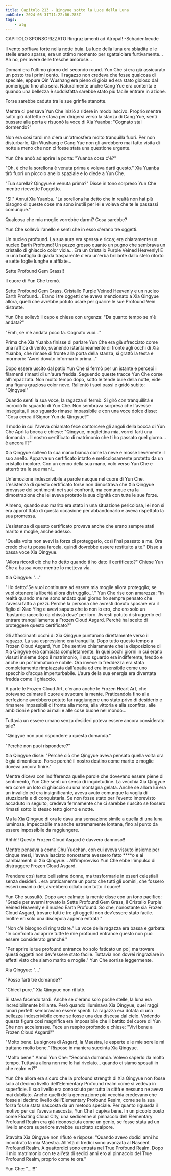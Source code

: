 ```yaml
---
title: Capitolo 213 - Qingyue sotto la Luce della Luna
pubDate: 2024-05-31T11:22:06.283Z
tags:
    - atg
---
```





CAPITOLO SPONSORIZZATO Ringraziamenti ad Atropal!
-Schadenfreude


Il vento soffiava forte nella notte buia. La luce della luna era sbiadita e le stelle erano sparse; era un ottimo momento per sgattaiolare furtivamente... Ah no, per avere delle tresche amorose...


Domani era l'ultimo giorno del secondo round. Yun Che si era già assicurato un posto tra i primi cento. Il ragazzo non credeva che fosse qualcosa di speciale, eppure Qin Wushang era pieno di gioia ed era stato gioioso dal pomeriggio fino alla sera. Naturalmente anche Cang Yue era contenta e quando una bellezza è soddisfatta sarebbe stato più facile entrare in azione.


Forse sarebbe caduta tra le sue grinfie stanotte.


Mentre ci pensava Yun Che iniziò a ridere in modo lascivo. Proprio mentre saltò giù dal letto e stava per dirigersi verso la stanza di Cang Yue, sentì bussare alla porta e risuonò la voce di Xia Yuanba: "Cognato stai dormendo?"


Non era così tardi ma c'era un'atmosfera molto tranquilla fuori. Per non disturbarlo, Qin Wushang e Cang Yue non gli avrebbero mai fatto visita di notte a meno che non ci fosse stata una questione urgente.


Yun Che andò ad aprire la porta: "Yuanba cosa c'è?"


"Oh, è che la sorellona è venuta prima e voleva darti questo." Xia Yuanba tirò fuori un piccolo anello spaziale e lo diede a Yun Che.


"Tua sorella? Qingyue è venuta prima?" Disse in tono sorpreso Yun Che mentre ricevette l'oggetto.


"Sì." Annuì Xia Yuanba. "La sorellona ha detto che in realtà non hai più bisogno di queste cose ma sono inutili per lei e voleva che te le passassi comunque."


Qualcosa che mia moglie vorrebbe darmi? Cosa sarebbe?


Yun Che sollevò l'anello e sentì che in esso c'erano tre oggetti.


Un nucleo profound. La sua aura era spessa e ricca; era chiaramente un nucleo Earth Profound! Un pezzo grosso quanto un pugno che sembrava un cristallo di ghiaccio color viola... Era un Cristallo Purple Veined Heavenly! E in una bottiglia di giada trasparente c'era un'erba brillante dallo stelo ritorto e sette foglie lunghe e affilate...


Sette Profound Gem Grass!!


Il cuore di Yun Che tremò.


Sette Profound Gem Grass, Cristallo Purple Veined Heavenly e un nucleo Earth Profound... Erano i tre oggetti che aveva menzionato a Xia Qingyue allora, quelli che avrebbe potuto usare per guarire le sue Profound Vein distrutte.


Yun Che sollevò il capo e chiese con urgenza: "Da quanto tempo se n'è andata?"


"Emh, se n'è andata poco fa. Cognato vuoi..."


Prima che Xia Yuanba finisse di parlare Yun Che era già sfrecciato come una raffica di vento, svanendo istantaneamente di fronte agli occhi di Xia Yuanba, che rimase di fronte alla porta della stanza, si grattò la testa e mormorò: "Avrei dovuto informarlo prima..."


Dopo essere uscito dal patio Yun Che si fermò per un istante e percepì i filamenti rimasti di un'aura fredda. Seguendo queste tracce Yun Che corse all'impazzata. Non molto tempo dopo, sotto le tende buie della notte, vide una figura graziosa color neve. Rallentò i suoi passi e gridò subito: "Qingyue!"


Quando sentì la sua voce, la ragazza si fermò. Si girò con tranquillità e incrociò lo sguardo di Yun Che. Non sembrava sorpresa che l'avesse inseguita, il suo sguardo rimase impassibile e con una voce dolce disse: "Cosa cerca il Signor Yun da Qingyue?"


Il modo in cui l'aveva chiamato fece contorcere gli angoli della bocca di Yun Che Aprì la bocca e chiese: "Qingyue, mogliettina mia, vorrei farti una domanda... Il nostro certificato di matrimonio che ti ho passato quel giorno... è ancora lì?"


Xia Qingyue sollevò la sua mano bianca come la neve e mosse lievemente il suo anello. Apparve un certificato intatto e meticolosamente protetto da un cristallo incolore. Con un cenno della sua mano, volò verso Yun Che e atterrò tra le sue mani...


Un'emozione indescrivibile a parole nacque nel cuore di Yun Che. L'esistenza di questo certificato forse non dimostrava che Xia Qingyue provasse dei sentimenti nei suoi confronti, ma comunque era la dimostrazione che lei aveva protetto la sua dignità con tutte le sue forze.


Almeno, quando suo marito era stato in una situazione pericolosa, lei non si era approfittata di questa occasione per abbandonarlo e aveva rispettato la sua promessa.


L'esistenza di questo certificato provava anche che erano sempre stati marito e moglie, anche adesso.


"Quella volta non avevi la forza di proteggerlo, così l'hai passato a me. Ora credo che tu possa farcela, quindi dovrebbe essere restituito a te." Disse a bassa voce Xia Qingyue.


"Allora ricordi ciò che ho detto quando ti ho dato il certificato?" Chiese Yun Che a bassa voce mentre lo metteva via.


Xia Qingyue: "..."


"Ho detto:'Se vuoi continuare ad essere mia moglie allora proteggilo; se vuoi ottenere la libertà allora distruggilo...'." Yun Che rise con amarezza: "In realtà quando me ne sono andato quel giorno ho sempre pensato che l'avessi fatto a pezzi. 
Perché la persona che avresti dovuto sposare era il figlio di Xiao Ying e avevi saputo che io non lo ero, che ero solo un 'bastardo raccolto da chissà dove' per loro. 
Avresti potuto distruggerlo ed entrare tranquillamente a Frozen Cloud Asgard. Perché hai scelto di proteggere questo certificato?"


Gli affascinanti occhi di Xia Qingyue puntarono direttamente verso il ragazzo. La sua espressione era tranquilla. Dopo tutto questo tempo a Frozen Cloud Asgard, Yun Che sentiva chiaramente che la disposizione di Xia Qingyue era cambiata completamente. In quei pochi giorni in cui erano vissuti insieme dopo il matrimonio, il suo sguardo era indifferente, freddo e anche un po' immaturo e nobile. Ora invece la freddezza era stata completamente rimpiazzata dall'apatia ed era insensibile come uno specchio d'acqua imperturbabile.
L'aura della sua energia era diventata fredda come il ghiaccio.


A parte le Frozen Cloud Art, c'erano anche le Frozen Heart Art, che potevano calmare il cuore e svuotare la mente. Praticandola fino alla perfezione avrebbero potuto far raggiungere uno stato privo di desiderio e rimanere impassibili di fronte alla morte, alla vittoria e alla sconfitta, alle ambizioni e perfino ai mali e alle cose buone nel mondo...


Tuttavia un essere umano senza desideri poteva essere ancora considerato tale?


"Qingyue non può rispondere a questa domanda."


"Perché non puoi rispondere?"


Xia Qingyue disse: "Perché ciò che Qingyue aveva pensato quella volta ora è già dimenticato.
Forse perché il nostro destino come marito e moglie doveva ancora finire."


Mentre diceva con indifferenza quelle parole che dovevano essere piene di sentimento, Yun Che sentì un senso di inquietudine. La vecchia Xia Qingyue era come un loto di ghiaccio su una montagna gelata. Anche se allora lui era un invalido ed era insignificante, aveva avuto comunque la voglia di stuzzicarla e di conquistarla. Se non fosse stato per l'evento imprevisto accaduto in seguito, credeva fermamente che ci sarebbe riuscito se fossero rimasti sotto lo stesso tetto giorno e notte.


Ma la Xia Qingyue di ora le dava una sensazione simile a quella di una luna luminosa, impeccabile ma anche estremamente lontana, fino al punto da essere impossibile da raggiungere.


Ahhh!! Questo Frozen Cloud Asgard è davvero dannoso!!


Mentre pensava a come Chu Yuechan, con cui aveva vissuto insieme per cinque mesi, l'aveva lasciato nonostante avessero fatto ****o e ai cambiamenti di Xia Qingyue... All'improvviso Yun Che ebbe l'impulso di distruggere Frozen Cloud Asgard.


Prendere così tante bellissime donne, ma trasformarle in esseri celestiali senza desideri... era praticamente un posto che tutti gli uomini, che fossero esseri umani o dei, avrebbero odiato con tutto il cuore!


Yun Che sussultò. Dopo aver calmato la mente disse con un tono pacifico: "Grazie per avermi trovato la Sette Profound Gem Grass, il Cristallo Purple Veined Heavenly e il nucleo Earth Profound. So che, nonostante sia Frozen Cloud Asgard, trovare tutti e tre gli oggetti non dev'essere stato facile. Inoltre eri solo una discepola appena entrata."


"Non c'è bisogno di ringraziare." La voce della ragazza era bassa e garbata: "In confronto ad aprire tutte le mie profound entrance questo non può essere considerato granché."


"Per aprire le tue profound entrance ho solo faticato un po', ma trovare questi oggetti non dev'essere stato facile. Tuttavia non dovrei ringraziare in effetti visto che siamo marito e moglie." Yun Che sorrise leggermente.


Xia Qingyue: "..."


"Posso farti tre domande?"


"Chiedi pure." Xia Qingyue non rifiutò.


Si stava facendo tardi. Anche se c'erano solo poche stelle, la luna era incredibilmente brillante. Però quando illuminava Xia Qingyue, quei raggi lunari perfetti sembravano essere spenti. La ragazza era dotata di una bellezza indescrivibile come se fosse una dea discesa dal cielo. Vedendo questa figura così magnifica era impossibile che il battito del cuore di Yun Che non accelerasse. Fece un respiro profondo e chiese: "Vivi bene a Frozen Cloud Asgard?"


"Molto bene. La signora di Asgard, la Maestra, le esperte e le mie sorelle mi trattano molto bene." Rispose in maniera succinta Xia Qingyue.


"Molto bene." Annuì Yun Che: "Seconda domanda. Volevo saperlo da molto tempo. Tuttavia allora non me lo hai rivelato... quando ci siamo sposati in che realm eri?"


Yun Che allora era sicuro che la profound strength di Xia Qingyue non fosse solo al decimo livello dell'Elementary Profound realm come si vedeva in superficie.
Il suo livello era conosciuto per tutta la città e nessuno ne aveva mai dubitato. Anche quelli della generazione più vecchia credevano che fosse al decimo livello dell'Elementary Profound Realm, come se la sua forza fosse stata nascosta da un metodo speciale. 
Per quanto riguarda il motivo per cui l'aveva nascosta, Yun Che l capiva bene. In un piccolo posto come Floating Cloud City, una sedicenne al pinnacolo dell'Elementary Profound Realm era già riconosciuta come un genio, se fosse stata ad un livello ancora superiore avrebbe suscitato scalpore.


Stavolta Xia Qingyue non rifiutò e rispose: "Quando avevo dodici anni ho incontrato la mia Maestra.
All'età di tredici sono avanzata al Nascent Profound Realm. A quattordici sono entrata nel True Profound Realm. Dopo il mio matrimonio con te all'età di sedici anni ero al pinnacolo del True Profound Realm, proprio come te ora."


Yun Che: "...!!!”





